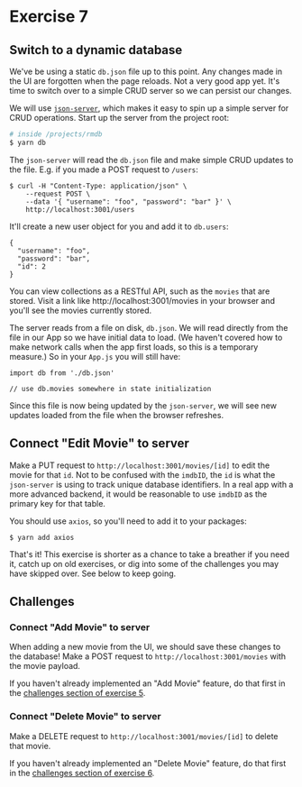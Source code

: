 # Exercise 7

## Switch to a dynamic database

We've be using a static `db.json` file up to this point. Any changes made in the UI are forgotten when the page reloads. Not a very good app yet. It's time to switch over to a simple CRUD server so we can persist our changes.

We will use [`json-server`](https://www.npmjs.com/package/json-server), which makes it easy to spin up a simple server for CRUD operations. Start up the server from the project root:

```bash
# inside /projects/rmdb
$ yarn db
```

The `json-server` will read the `db.json` file and make simple CRUD updates to the file. E.g. if you made a POST request to `/users`:

```
$ curl -H "Content-Type: application/json" \
    --request POST \
    --data '{ "username": "foo", "password": "bar" }' \
    http://localhost:3001/users
```

It'll create a new user object for you and add it to `db.users`:

```
{
  "username": "foo",
  "password": "bar",
  "id": 2
}
```

You can view collections as a RESTful API, such as the `movies` that are stored. Visit a link like http://localhost:3001/movies in your browser and you'll see the movies currently stored. 

The server reads from a file on disk, `db.json`. We will read directly from the file in our App so we have initial data to load. (We haven't covered how to make network calls when the app first loads, so this is a temporary measure.) So in your `App.js` you will still have:


```
import db from './db.json'

// use db.movies somewhere in state initialization
```

Since this file is now being updated by the `json-server`, we will see new updates loaded from the file when the browser refreshes.

## Connect "Edit Movie" to server

Make a PUT request to `http://localhost:3001/movies/[id]` to edit the movie for that `id`. Not to be confused with the `imdbID`, the `id` is what the `json-server` is using to track unique database identifiers. In a real app with a more advanced backend, it would be reasonable to use `imdbID` as the primary key for that table.

You should use `axios`, so you'll need to add it to your packages:

```
$ yarn add axios
```

That's it! This exercise is shorter as a chance to take a breather if you need it, catch up on old exercises, or dig into some of the challenges you may have skipped over. See below to keep going.

## Challenges

### Connect "Add Movie" to server

When adding a new movie from the UI, we should save these changes to the database! Make a POST request to `http://localhost:3001/movies` with the movie payload.

If you haven't already implemented an "Add Movie" feature, do that first in the [challenges section of exercise 5](https://github.com/AndrewSouthpaw/webdev/blob/master/projects/rmdb/exercises/exercise_05.md#create-an-add-movie-section).

### Connect "Delete Movie" to server

Make a DELETE request to `http://localhost:3001/movies/[id]` to delete that movie.

If you haven't already implemented an "Delete Movie" feature, do that first in the [challenges section of exercise 6](https://github.com/AndrewSouthpaw/webdev/blob/master/projects/rmdb/exercises/exercise_06.md#allow-a-movie-to-be-deleted).
